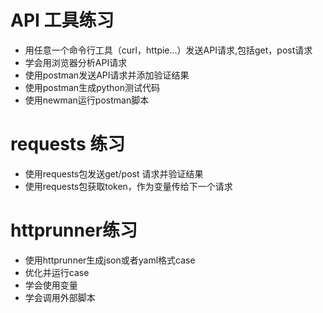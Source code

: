 # API 工具练习
- 用任意一个命令行工具（curl，httpie...）发送API请求,包括get，post请求
- 学会用浏览器分析API请求
- 使用postman发送API请求并添加验证结果
- 使用postman生成python测试代码
- 使用newman运行postman脚本

# requests 练习
- 使用requests包发送get/post 请求并验证结果
- 使用requests包获取token，作为变量传给下一个请求

# httprunner练习
- 使用httprunner生成json或者yaml格式case
- 优化并运行case
- 学会使用变量
- 学会调用外部脚本
